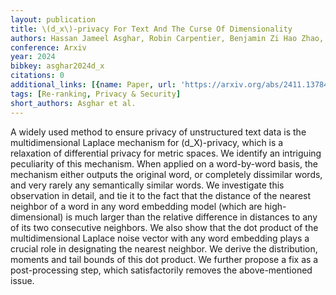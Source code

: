 ```yaml
---
layout: publication
title: \(d_x\)-privacy For Text And The Curse Of Dimensionality
authors: Hassan Jameel Asghar, Robin Carpentier, Benjamin Zi Hao Zhao, Dali Kaafar
conference: Arxiv
year: 2024
bibkey: asghar2024d_x
citations: 0
additional_links: [{name: Paper, url: 'https://arxiv.org/abs/2411.13784'}]
tags: [Re-ranking, Privacy & Security]
short_authors: Asghar et al.
---
```

A widely used method to ensure privacy of unstructured text data is the
multidimensional Laplace mechanism for \(d_X\)-privacy, which is a relaxation of
differential privacy for metric spaces. We identify an intriguing peculiarity
of this mechanism. When applied on a word-by-word basis, the mechanism either
outputs the original word, or completely dissimilar words, and very rarely any
semantically similar words. We investigate this observation in detail, and tie
it to the fact that the distance of the nearest neighbor of a word in any word
embedding model (which are high-dimensional) is much larger than the relative
difference in distances to any of its two consecutive neighbors. We also show
that the dot product of the multidimensional Laplace noise vector with any word
embedding plays a crucial role in designating the nearest neighbor. We derive
the distribution, moments and tail bounds of this dot product. We further
propose a fix as a post-processing step, which satisfactorily removes the
above-mentioned issue.